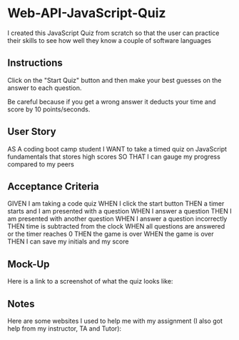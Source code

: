 # Web-API-JavaScript-Quiz

I created this JavaScript Quiz from scratch so that the user can practice their skills to see how well they know a couple of software languages

## Instructions

Click on the "Start Quiz" button and then make your best guesses on the answer to each question.

Be careful because if you get a wrong answer it deducts your time and score by 10 points/seconds.

## User Story

AS A coding boot camp student
I WANT to take a timed quiz on JavaScript fundamentals that stores high scores
SO THAT I can gauge my progress compared to my peers

## Acceptance Criteria 

GIVEN I am taking a code quiz
WHEN I click the start button
THEN a timer starts and I am presented with a question
WHEN I answer a question
THEN I am presented with another question
WHEN I answer a question incorrectly
THEN time is subtracted from the clock
WHEN all questions are answered or the timer reaches 0
THEN the game is over
WHEN the game is over
THEN I can save my initials and my score

## Mock-Up

Here is a link to a screenshot of what the quiz looks like: 

## Notes

Here are some websites I used to help me with my assignment (I also got help from my instructor, TA and Tutor):

